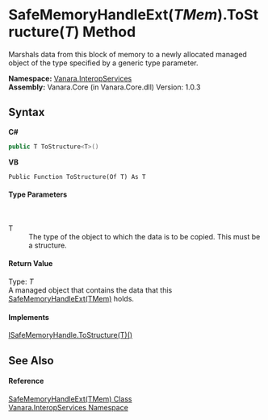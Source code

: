 # SafeMemoryHandleExt(*TMem*).ToStructure(*T*) Method 
 

Marshals data from this block of memory to a newly allocated managed object of the type specified by a generic type parameter.

**Namespace:**&nbsp;<a href="46913109-b3e0-3b59-6f7f-071f8aa90bf0">Vanara.InteropServices</a><br />**Assembly:**&nbsp;Vanara.Core (in Vanara.Core.dll) Version: 1.0.3

## Syntax

**C#**<br />
``` C#
public T ToStructure<T>()

```

**VB**<br />
``` VB
Public Function ToStructure(Of T) As T
```


#### Type Parameters
&nbsp;<dl><dt>T</dt><dd>The type of the object to which the data is to be copied. This must be a structure.</dd></dl>

#### Return Value
Type: *T*<br />A managed object that contains the data that this <a href="f2e4f2cf-d8a1-b88f-7bae-5d00065f9f86">SafeMemoryHandleExt(TMem)</a> holds.

#### Implements
<a href="76141eaf-fdba-0ea7-8f7b-5a7c4c675f30">ISafeMemoryHandle.ToStructure(T)()</a><br />

## See Also


#### Reference
<a href="f2e4f2cf-d8a1-b88f-7bae-5d00065f9f86">SafeMemoryHandleExt(TMem) Class</a><br /><a href="46913109-b3e0-3b59-6f7f-071f8aa90bf0">Vanara.InteropServices Namespace</a><br />